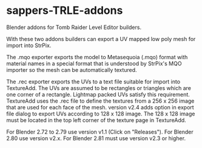 sappers-TRLE-addons
===================

Blender addons for Tomb Raider Level Editor builders.

With these two addons builders can export a UV mapped low poly mesh for import into StrPix.

The .mqo exporter exports the model to Metasequoia (.mqo) format with material names in a special format that is understood by StrPix's MQO importer so the mesh can be automatically textured.

The .rec exporter exports the UVs to a text file suitable for import into TextureAdd.
The UVs are assumed to be rectangles or triangles which are one corner of a rectangle. Lightmap packed UVs satisfy this requirement.
TextureAdd uses the .rec file to define the textures from a 256 x 256 image that are used for each face of the mesh.
version v2.4 adds option in export file dialog to export UVs according to 128 x 128 image. The 128 x 128 image must be located in the top left corner of the texture page in TextureAdd.

For Blender 2.72 to 2.79 use version v1.1 (Click on "Releases").
For Blender 2.80 use version v2.x.
For Blender 2.81 must use version v2.3 or higher. 
